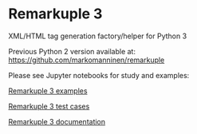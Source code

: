 # Remarkuple 3

XML/HTML tag generation factory/helper for Python 3

Previous Python 2 version available at: https://github.com/markomanninen/remarkuple

Please see Jupyter notebooks for study and examples:

[Remarkuple 3 examples](Remarkuple%203%20examples.ipynb)

[Remarkuple 3 test cases](Remarkuple%203%20test%20cases.ipynb)

[Remarkuple 3 documentation](Remarkuple%203%20documentation.ipynb)
